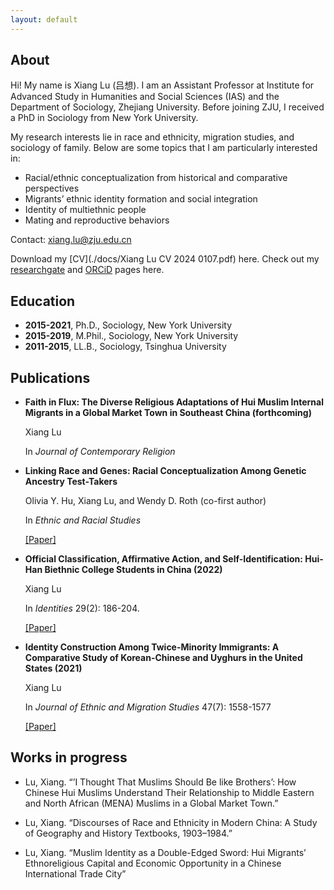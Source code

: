 ```yaml
---
layout: default
---
```



## About
Hi! My name is Xiang Lu (吕想). I am an Assistant Professor at Institute for Advanced Study in Humanities and Social Sciences (IAS) and the Department of Sociology, Zhejiang University. Before joining ZJU, I received a PhD in Sociology from New York University.

My research interests lie in race and ethnicity, migration studies, and sociology of family. Below are some topics that I am particularly interested in:

- Racial/ethnic conceptualization from historical and comparative perspectives
- Migrants’ ethnic identity formation and social integration
- Identity of multiethnic people
- Mating and reproductive behaviors

Contact: xiang.lu@zju.edu.cn

Download my [CV](./docs/Xiang Lu CV 2024 0107.pdf) here.
Check out my [researchgate](https://www.researchgate.net/profile/Xiang-Lu-35) and [ORCiD](https://orcid.org/0000-0003-4781-1997) pages here.


## Education

- **2015-2021**, Ph.D., Sociology, New York University
- **2015-2019**, M.Phil., Sociology, New York University
- **2011-2015**, LL.B., Sociology, Tsinghua University

## Publications
  
- **Faith in Flux: The Diverse Religious Adaptations of Hui Muslim Internal Migrants in a Global Market Town in Southeast China (forthcoming)**

  Xiang Lu

  In *Journal of Contemporary Religion*

- **Linking Race and Genes: Racial Conceptualization Among Genetic Ancestry Test-Takers**

  Olivia Y. Hu, Xiang Lu, and Wendy D. Roth (co-first author)

  In *Ethnic and Racial Studies*

  [[Paper]](https://doi.org/10.1080/01419870.2023.2224871)

- **Official Classification, Affirmative Action, and Self-Identification: Hui-Han Biethnic College Students in China (2022)**

  Xiang Lu
  
  In *Identities* 29(2): 186-204.
  
  [[Paper]](https://www.tandfonline.com/doi/abs/10.1080/1070289X.2020.1757249) 

- **Identity Construction Among Twice-Minority Immigrants: A Comparative Study of Korean-Chinese and Uyghurs in the United States (2021)**

  Xiang Lu

  In *Journal of Ethnic and Migration Studies* 47(7): 1558-1577
  
  [[Paper]](https://www.tandfonline.com/doi/abs/10.1080/1369183X.2019.1577725) 

## Works in progress

- Lu, Xiang. “’I Thought That Muslims Should Be like Brothers’: How Chinese Hui Muslims Understand Their Relationship to Middle Eastern and North African (MENA) Muslims in a Global Market Town.” 

- Lu, Xiang. “Discourses of Race and Ethnicity in Modern China: A Study of Geography and History Textbooks, 1903–1984.”

- Lu, Xiang. “Muslim Identity as a Double-Edged Sword: Hui Migrants’ Ethnoreligious Capital and Economic Opportunity in a Chinese International Trade City”





